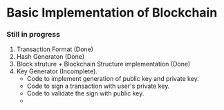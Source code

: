 <h1> Basic Implementation of Blockchain</h1>
<h3> Still in progress </h3>

<ol>
    <li> Transaction Format (Done) </li>
    <li> Hash Generaton (Done) </li>
    <li> Block struture + Blockchain Structure implementation (Done) </li>
    <li> Key Generator (Incomplete).
        <ul> 
            <li> Code to implement generation of public key and private key. </li>
            <li> Code to sign a transaction with user's private key. </li>
            <li> Code to validate the sign with public key. <li>
        </ul>
    </li>
</ol>
